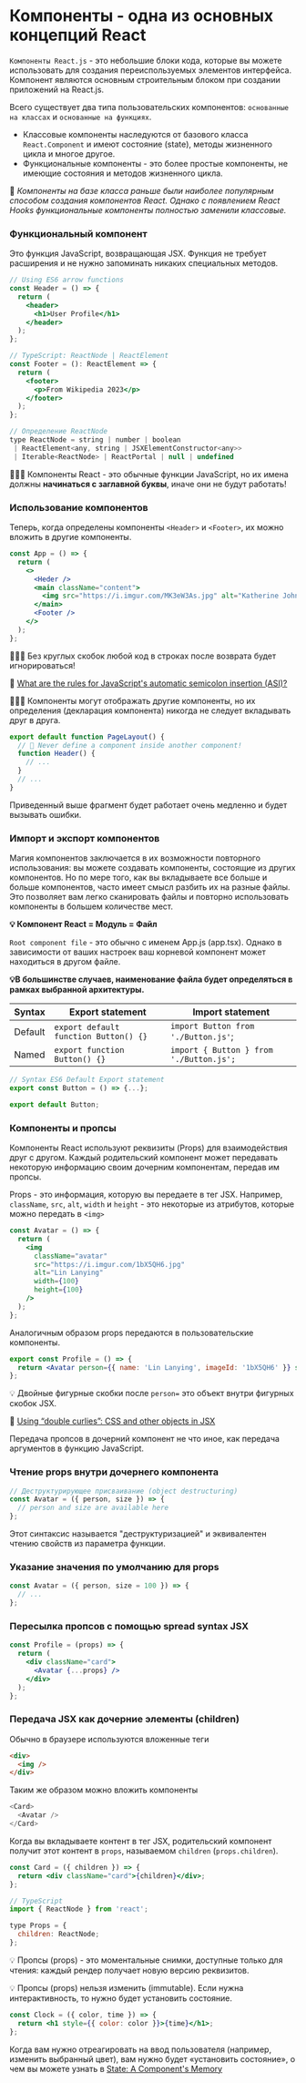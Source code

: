 # Компоненты - одна из основных концепций React

`Компоненты React.js` - это небольшие блоки кода, которые вы можете использовать для создания переиспользуемых элементов интерфейса. Компонент являются основным строительным блоком при создании приложений на React.js.

Всего существует два типа пользовательских компонентов: `основанные на классах` и `основанные на функциях`.

- Классовые компоненты наследуются от базового класса `React.Component` и имеют состояние (state), методы жизненного цикла и многое другое.
- Функциональные компоненты - это более простые компоненты, не имеющие состояния и методов жизненного цикла.

🚩 _Компоненты на базе класса раньше были наиболее популярным способом создания компонентов React. Однако с появлением React Hooks функциональные компоненты полностью заменили классовые._

### Функциональный компонент

Это функция JavaScript, возвращающая JSX. Функция не требует расширения и не нужно запоминать никаких специальных методов.

```jsx
// Using ES6 arrow functions
const Header = () => {
  return (
    <header>
      <h1>User Profile</h1>
    </header>
  );
};

// TypeScript: ReactNode | ReactElement
const Footer = (): ReactElement => {
  return (
    <footer>
      <p>From Wikipedia 2023</p>
    </footer>
  );
};

// Определение ReactNode
type ReactNode = string | number | boolean
 | ReactElement<any, string | JSXElementConstructor<any>>
 | Iterable<ReactNode> | ReactPortal | null | undefined
```

🚩🚩🚩 Компоненты React - это обычные функции JavaScript, но их имена должны **начинаться с заглавной буквы**, иначе они не будут работать!

### Использование компонентов

Теперь, когда определены компоненты `<Header>` и `<Footer>`, их можно вложить в другие компоненты.

```jsx
const App = () => {
  return (
    <>
      <Heder />
      <main className="content">
        <img src="https://i.imgur.com/MK3eW3As.jpg" alt="Katherine Johnson" />
      </main>
      <Footer />
    </>
  );
};
```

🚩🚩🚩 Без круглых скобок любой код в строках после возврата будет игнорироваться!

🔗 [What are the rules for JavaScript's automatic semicolon insertion (ASI)?](https://stackoverflow.com/questions/2846283/what-are-the-rules-for-javascripts-automatic-semicolon-insertion-asi)

🚩🚩🚩 Компоненты могут отображать другие компоненты, но их определения (декларация компонента) никогда не следует вкладывать друг в друга.

```jsx
export default function PageLayout() {
  // 🔴 Never define a component inside another component!
  function Header() {
    // ...
  }
  // ...
}
```

Приведенный выше фрагмент будет работает очень медленно и будет вызывать ошибки.

### Импорт и экспорт компонентов

Магия компонентов заключается в их возможности повторного использования: вы можете создавать компоненты, состоящие из других компонентов. Но по мере того, как вы вкладываете все больше и больше компонентов, часто имеет смысл разбить их на разные файлы. Это позволяет вам легко сканировать файлы и повторно использовать компоненты в большем количестве мест.

**💡 Компонент React = Модуль = Файл**

`Root component file` - это обычно с именем App.js (app.tsx). Однако в зависимости от ваших настроек ваш корневой компонент может находиться в другом файле.

**💡В большинстве случаев, наименование файла будет определяться в рамках выбранной архитектуры.**

| Syntax  | Export statement                      | Import statement                        |
| ------- | ------------------------------------- | --------------------------------------- |
| Default | `export default function Button() {}` | `import Button from './Button.js'`;     |
| Named   | `export function Button() {}`         | `import { Button } from './Button.js';` |

```jsx
// Syntax ES6 Default Export statement
export const Button = () => {...};

export default Button;
```

### Компоненты и пропсы

Компоненты React используют реквизиты (Props) для взаимодействия друг с другом. Каждый родительский компонент может передавать некоторую информацию своим дочерним компонентам, передав им пропсы.

Props - это информация, которую вы передаете в тег JSX. Например, `className`, `src`, `alt`, `width` и `height` - это некоторые из атрибутов, которые можно передать в `<img>`

```jsx
const Avatar = () => {
  return (
    <img
      className="avatar"
      src="https://i.imgur.com/1bX5QH6.jpg"
      alt="Lin Lanying"
      width={100}
      height={100}
    />
  );
};
```

Аналогичным образом props передаются в пользовательские компоненты.

```jsx
export const Profile = () => {
  return <Avatar person={{ name: 'Lin Lanying', imageId: '1bX5QH6' }} size={100} />;
};
```

💡 Двойные фигурные скобки после `person=` это объект внутри фигурных скобок JSX.

🔗 [Using “double curlies”: CSS and other objects in JSX](https://react.dev/learn/javascript-in-jsx-with-curly-braces#using-double-curlies-css-and-other-objects-in-jsx)

Передача пропсов в дочерний компонент не что иное, как передача аргументов в функцию JavaScript.

### Чтение props внутри дочернего компонента

```jsx
// Деструктурирующее присваивание (object destructuring)
const Avatar = ({ person, size }) => {
  // person and size are available here
};
```

Этот синтаксис называется "деструктуризацией" и эквивалентен чтению свойств из параметра функции.

### Указание значения по умолчанию для props

```jsx
const Avatar = ({ person, size = 100 }) => {
  // ...
};
```

### Пересылка пропсов с помощью spread syntax JSX

```jsx
const Profile = (props) => {
  return (
    <div className="card">
      <Avatar {...props} />
    </div>
  );
};
```

### Передача JSX как дочерние элементы (children)

Обычно в браузере используются вложенные теги

```html
<div>
  <img />
</div>
```

Таким же образом можно вложить компоненты

```js
<Card>
  <Avatar />
</Card>
```

Когда вы вкладываете контент в тег JSX, родительский компонент получит этот контент в `props`, называемом `children` (`props.children`).

```jsx
const Card = ({ children }) => {
  return <div className="card">{children}</div>;
};

// TypeScript
import { ReactNode } from 'react';

type Props = {
  children: ReactNode;
};
```

💡 Пропсы (props) - это моментальные снимки, доступные только для чтения: каждый рендер получает новую версию реквизитов.

💡 Пропсы (props) нельзя изменить (immutable). Если нужна интерактивность, то нужно будет установить состояние.

```jsx
const Clock = ({ color, time }) => {
  return <h1 style={{ color: color }}>{time}</h1>;
};
```

Когда вам нужно отреагировать на ввод пользователя (например, изменить выбранный цвет), вам нужно будет «установить состояние», о чем вы можете узнать в
[State: A Component's Memory](https://react.dev/learn/state-a-components-memory)
